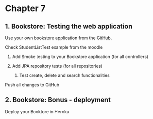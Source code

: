 # Chapter 7

## 1.  Bookstore: Testing the web application

Use your own bookstore application from the GitHub.

Check StudentListTest example from the moodle

1.  Add Smoke testing to your Bookstore application (for all controllers)

2.   Add JPA repository tests (for all repositories)

        1.  Test create, delete and search functionalities

Push all changes to GitHub

## 2.  Bookstore: Bonus - deployment

Deploy your Booktore in Heroku


